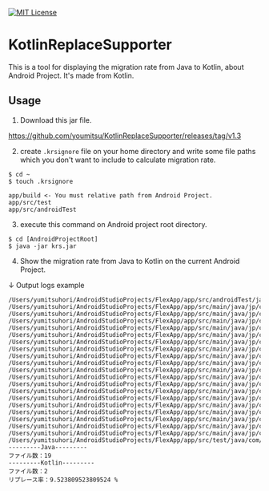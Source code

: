[![MIT License](http://img.shields.io/badge/license-MIT-blue.svg?style=flat)](LICENSE)

# KotlinReplaceSupporter

This is a tool for displaying the migration rate from Java to Kotlin, about Android Project.
It's made from Kotlin.

## Usage

1. Download this jar file.

https://github.com/youmitsu/KotlinReplaceSupporter/releases/tag/v1.3

2. create `.krsignore` file on your home directory and write some file paths which you don't want to include to calculate migration rate.

```
$ cd ~
$ touch .krsignore
```

```.krsignore
app/build <- You must relative path from Android Project.
app/src/test
app/src/androidTest
```

3. execute this command on Android project root directory.

```
$ cd [AndroidProjectRoot]
$ java -jar krs.jar
```

4. Show the migration rate from Java to Kotlin on the current Android Project.

↓ Output logs example

```
/Users/yumitsuhori/AndroidStudioProjects/FlexApp/app/src/androidTest/java/com/example/mitsuhori_y/flexapp/ExampleInstrumentedTest.java
/Users/yumitsuhori/AndroidStudioProjects/FlexApp/app/src/main/java/jp/co/flexapp/common/enums/TabType.java
/Users/yumitsuhori/AndroidStudioProjects/FlexApp/app/src/main/java/jp/co/flexapp/common/fuga.java
/Users/yumitsuhori/AndroidStudioProjects/FlexApp/app/src/main/java/jp/co/flexapp/common/util/DateUtils.java
/Users/yumitsuhori/AndroidStudioProjects/FlexApp/app/src/main/java/jp/co/flexapp/common/util/TwitterUtils.java
/Users/yumitsuhori/AndroidStudioProjects/FlexApp/app/src/main/java/jp/co/flexapp/infla/entity/Tweet.java
/Users/yumitsuhori/AndroidStudioProjects/FlexApp/app/src/main/java/jp/co/flexapp/infla/hoge.java
/Users/yumitsuhori/AndroidStudioProjects/FlexApp/app/src/main/java/jp/co/flexapp/infla/net/FbClient.java
/Users/yumitsuhori/AndroidStudioProjects/FlexApp/app/src/main/java/jp/co/flexapp/infla/net/InstaClient.java
/Users/yumitsuhori/AndroidStudioProjects/FlexApp/app/src/main/java/jp/co/flexapp/infla/net/TwitterClient.java
/Users/yumitsuhori/AndroidStudioProjects/FlexApp/app/src/main/java/jp/co/flexapp/infla/pref/BasePreference.kt
/Users/yumitsuhori/AndroidStudioProjects/FlexApp/app/src/main/java/jp/co/flexapp/presentation/activity/FbOAuthActivity.kt
/Users/yumitsuhori/AndroidStudioProjects/FlexApp/app/src/main/java/jp/co/flexapp/presentation/activity/MainActivity.java
/Users/yumitsuhori/AndroidStudioProjects/FlexApp/app/src/main/java/jp/co/flexapp/presentation/activity/TwitterOAuthActivity.java
/Users/yumitsuhori/AndroidStudioProjects/FlexApp/app/src/main/java/jp/co/flexapp/presentation/customVIew/TweetListAdapter.java
/Users/yumitsuhori/AndroidStudioProjects/FlexApp/app/src/main/java/jp/co/flexapp/presentation/customVIew/TwitterListView.java
/Users/yumitsuhori/AndroidStudioProjects/FlexApp/app/src/main/java/jp/co/flexapp/presentation/fragment/BasePageFragment.java
/Users/yumitsuhori/AndroidStudioProjects/FlexApp/app/src/main/java/jp/co/flexapp/presentation/fragment/FbPageFragment.java
/Users/yumitsuhori/AndroidStudioProjects/FlexApp/app/src/main/java/jp/co/flexapp/presentation/fragment/InstaPageFragment.java
/Users/yumitsuhori/AndroidStudioProjects/FlexApp/app/src/main/java/jp/co/flexapp/presentation/fragment/TwitterPageFragment.java
/Users/yumitsuhori/AndroidStudioProjects/FlexApp/app/src/test/java/com/example/mitsuhori_y/flexapp/ExampleUnitTest.java
---------Java---------
ファイル数：19
---------Kotlin---------
ファイル数：2
リプレース率：9.523809523809524 %

```
